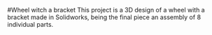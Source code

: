 #Wheel witch a bracket
This project is a 3D design of a wheel with a bracket made in Solidworks, being the final piece an assembly of 8 individual parts.
